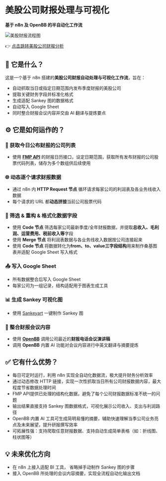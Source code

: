# 美股公司财报处理与可视化
**基于 n8n 及 OpenBB 的半自动化工作流**


![美股财报流程图](/earnings/n8n_incomestatement.png)


<div class="earnings-link-box">
  <span class="emoji">👉</span>
  <a class="earnings-link-text" href="/earnings/catalogue/">点击跳转美股公司财报分析</a>
</div>




## 📌 它是什么？

这是一个基于 n8n 搭建的**美股公司财报自动处理与可视化工作流**，旨在：

- 自动抓取当日或指定日期范围内发布季度财报的美股公司
- 提取关键财务字段并标准化格式
- 生成适配 Sankey 图的数据格式
- 自动写入 Google Sheet
- 同时整合财报会议内容并交由 AI 翻译与提炼要点


## ⚙️ 它是如何运作的？

### 📅 获取今日公布财报的公司列表
- 使用 [**FMP API**](https://site.financialmodelingprep.com/) 的财报日历接口，设定日期范围，获取所有发布财报的公司股票代码列表，储存为多个数组供后续使用

### 🌐 动态逐个请求财报数据
- 通过 n8n 内 **HTTP Request 节点** 循环请求每家公司的利润表及各业务线收入数据
- 每个请求的 URL 都**动态拼接**当前公司股票代码

### 🧹 筛选 & 重构 & 格式化数据字段
- 使用 **Code 节点** 筛选每家公司最新季度/全年财报数据，并提取**总收入、毛利润、运营费用、税前收入等**字段
- 使用 **Merge 节点** 将利润表数据与各业务线收入数据按公司连接起来
- 使用 **Code 节点** 将数据转化为**from、to、value三字段结构**用来制作桑基图表并适配 Google Sheet 写入格式

### 📤 写入 Google Sheet
- 所有数据整合后写入 Google Sheet
- 每家公司为一组记录，结构适配用于图表生成工具

### 📊 生成 Sankey 可视化图
- 使用 [Sankeyart](https://www.sankeyart.com/) 一键制作 Sankey 图

### 📄 整合财报会议内容
- 使用 [**OpenBB**](https://pro.openbb.co) 调用公司最近的**财报电话会议演讲稿**
- 调用 **OpenBB** 内置 AI 功能对会议内容进行中英文翻译与摘要提炼


## ✅ 它有什么优势？
- 每日可定时运行，利用 n8n 实现全自动化数据流，极大提升财务分析效率
- 通过动态修改 HTTP 链接，实现一次性抓取当日所有公司财报数据内容，最大程度节省数据处理时间
- FMP API提供已处理的结构化数据，避免了每个公司财报数据标准不统一的问题
- 输出结果直接支持 Sankey 图数据格式，可视化展示公司收入、支出与利润路径
- OpenBB 内置 AI 工具可生成简明易懂的摘要，辅助快速理解当季公司业务亮点及未来展望，提升研报撰写效率
- 可拓展性强：支持爬取任意财报数据、支持自动生成简单表格（如：折线图、柱状图等）


## 💡 未来优化方向
- 在 n8n 上接入适配 BI 工具， 省略掉手动制作 Sankey 图的步骤
- 接入 OpenBB 所处理的会议内容摘要，实现全流程自动化输出文档
